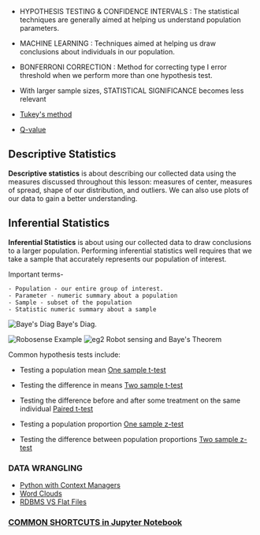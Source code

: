  
 
- HYPOTHESIS TESTING & CONFIDENCE INTERVALS : The statistical techniques are generally aimed at helping us
                                                understand population parameters.
                                                
- MACHINE LEARNING : Techniques aimed at helping us draw conclusions about individuals in our population.

- BONFERRONI CORRECTION : Method for correcting type I error threshold when we perform more than one hypothesis test.

- With larger sample sizes, STATISTICAL SIGNIFICANCE becomes less relevant

- [Tukey's method](https://www.itl.nist.gov/div898/handbook/prc/section4/prc471.htm)

- [Q-value](http://www.nonlinear.com/support/progenesis/comet/faq/v2.0/pq-values.aspx)

## Descriptive Statistics

**Descriptive statistics** is about describing our collected data using the measures discussed throughout this lesson: measures of center, measures of spread, shape of our distribution, and outliers. We can also use plots of our data to gain a better understanding.

## Inferential Statistics

**Inferential Statistics** is about using our collected data to draw conclusions to a larger population. Performing inferential statistics well requires that we take a sample that accurately represents our population of interest.

Important terms-

    - Population - our entire group of interest.
    - Parameter - numeric summary about a population
    - Sample - subset of the population
    - Statistic numeric summary about a sample
    
 ![Baye's Diag](https://github.com/reshusinghhh/ParchnPosey/blob/master/bayes.png)
  Baye's Diag.
  
 ![Robosense Example](https://github.com/reshusinghhh/ParchnPosey/blob/master/robosense.png)
 ![eg2](https://github.com/reshusinghhh/ParchnPosey/blob/master/robo1.png)
 Robot sensing and Baye's Theorem
 
 Common hypothesis tests include:

   - Testing a population mean [One sample t-test](http://sites.utexas.edu/sos/guided/inferential/numeric/claim/one-sample-t/)

   - Testing the difference in means [Two sample t-test](https://www.isixsigma.com/tools-templates/hypothesis-testing/making-sense-two-sample-t-test/)

   - Testing the difference before and after some treatment on the same individual [Paired t-test](http://www.statstutor.ac.uk/resources/uploaded/paired-t-test.pdf)

   - Testing a population proportion [One sample z-test](https://stattrek.com/statistics/dictionary.aspx?definition=one-sample%20z-test)

   - Testing the difference between population proportions [Two sample z-test](https://newonlinecourses.science.psu.edu/stat414/node/268/)
   
   ### DATA WRANGLING
   - [Python with Context Managers](https://jeffknupp.com/blog/2016/03/07/python-with-context-managers/)
   - [Word Clouds](https://amueller.github.io/word_cloud/)
   - [RDBMS VS Flat Files](https://www.cac.cornell.edu/education/Training/DataAnalysis/RelationalDatabases.pdf)
   
   ### [COMMON SHORTCUTS in Jupyter Notebook](https://www.dataquest.io/blog/jupyter-notebook-tips-tricks-shortcuts/)
   

 

